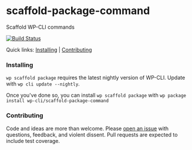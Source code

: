 scaffold-package-command
=============================

Scaffold WP-CLI commands

[![Build Status](https://travis-ci.org/wp-cli/scaffold-package-command.svg?branch=master)](https://travis-ci.org/wp-cli/scaffold-package-command)

Quick links: [Installing](#installing) | [Contributing](#contributing)

### Installing

`wp scaffold package` requires the latest nightly version of WP-CLI. Update with `wp cli update --nightly`.

Once you've done so, you can install `wp scaffold package` with `wp package install wp-cli/scaffold-package-command`

### Contributing

Code and ideas are more than welcome. Please [open an issue](https://github.com/wp-cli/scaffold-package-command/issues) with questions, feedback, and violent dissent. Pull requests are expected to include test coverage.
